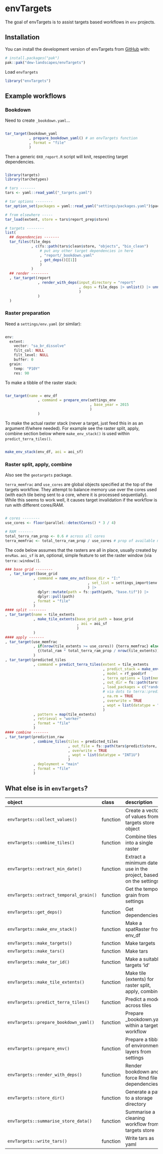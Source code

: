 
<!-- README.md is generated from README.Rmd. Please edit that file -->

# envTargets

<!-- badges: start -->

<!-- badges: end -->

The goal of envTargets is to assist targets based workflows in `env`
projects.

## Installation

You can install the development version of envTargets from
[GitHub](https://github.com/) with:

``` r
# install.packages("pak")
pak::pak("dew-landscapes/envTargets")
```

Load `envTargets`

``` r
library("envTargets")
```

## Example workflows

### Bookdown

Need to create `_bookdown.yaml`…

``` r

tar_target(bookdown_yaml
           , prepare_bookdown_yaml() # an envTargets function
           , format = "file"
           )
```

Then a generic `0X0_report.R` script will knit, respecting target
dependencies.

``` r

library(targets)
library(tarchetypes)

# tars -------
tars <- yaml::read_yaml("_targets.yaml")

# tar options --------
tar_option_set(packages = yaml::read_yaml("settings/packages.yaml")$packages)

# from elsewhere -----
tar_load(extent, store = tars$report_prep$store)

# targets --------
list(
  ## dependencies -------
  tar_files(file_deps
            , c(fs::path(tars$clean$store, "objects", "bio_clean")
                # put any other target dependencies in here
                , "report/_bookdown.yaml"
                , get_deps()[[1]]
                )
            )
  ## render --------
  , tar_target(report
               , render_with_deps(input_directory = "report"
                                  , deps = file_deps |> unlist() |> unname()
                                  )
               )
  )
```

### Raster preparation

Need a `settings/env.yaml` (or similar):

``` r

env:
  extent:
    vector: "sa_br_dissolve"
    filt_col: NULL
    filt_level: NULL
    buffer: 0
  grain:
    temp: "P10Y"
    res: 90
```

To make a tibble of the raster stack:

``` r

tar_target(name = env_df
               , command = prepare_env(settings_env
                                       , base_year = 2015
                                       )
               )
```

To make the actual raster stack (never a target, just feed this in as an
argument if/where needed). For example see the raster split, apply,
combine section below where `make_env_stack()` is used within
`predict_terra_tiles()`.

``` r

make_env_stack(env_df, aoi = aoi_sf)
```

### Raster split, apply, combine

Also see the `geotargets` package.

`terra_memfrac` and `use_cores` are global objects specified at the top
of the targets workflow. They attempt to balance memory use over the
cores used (with each tile being sent to a core, where it is processed
sequentially). While this seems to work well, it causes target
invalidation if the workflow is run with different cores/RAM.

``` r

# cores --------
use_cores <- floor(parallel::detectCores() * 3 / 4)

# RAM -------
total_terra_ram_prop <- 0.6 # across all cores
terra_memfrac <- total_terra_ram_prop / use_cores # prop of available memory allowed per core (or per tile)
```

The code below assumes that the rasters are all in place, usually
created by `envRas`. `aoi_sf` is an, optional, simple feature to set the
raster window (via `terra::window()`).

``` r
### base grid --------
  , tar_target(base_grid
             , command = name_env_out(base_dir = "I:"
                                      , set_list = settings_import$env
                                      ) |>
               dplyr::mutate(path = fs::path(path, "base.tif")) |>
               dplyr::pull(path)
             , format = "file"
             )
#### split --------
, tar_target(name = tile_extents
             , make_tile_extents(base_grid_path = base_grid
                                 , aoi = aoi_sf
                                 )
             )
#### apply -------
, tar_target(use_memfrac
             , if(nrow(tile_extents >= use_cores)) {terra_memfrac} else
               {(total_ram * total_terra_ram_prop / nrow(tile_extents)) / total_ram}
             )
, tar_target(predicted_tiles
             , command = predict_terra_tiles(extent = tile_extents
                                             , predict_stack = make_env_stack(env_df, aoi_sf)
                                             , model = rf_good$rf
                                             , terra_options = list(memfrac = use_memfrac)
                                             , out_dir = fs::path(tars$predict$store, "tiles")
                                             , load_packages = c("randomForest")
                                             # via dots to terra::predict
                                             , na.rm = TRUE
                                             , overwrite = TRUE
                                             , wopt = list(datatype = "INT1U")
                                             )
             , pattern = map(tile_extents)
             , retrieval = "worker"
             , format = "file"
             )
#### combine -------
, tar_target(prediction_raw
             , combine_tiles(tiles = predicted_tiles
                             , out_file = fs::path(tars$predict$store, "ecosystems_raw.tif")
                             , overwrite = TRUE
                             , wopt = list(datatype = "INT1U")
                             )
             , deployment = "main"
             , format = "file"
             )
```

## What else is in `envTargets`?

| object | class | description |
|:---|:---|:---|
| `envTargets::collect_values()` | function | Create a vector of values from a targets store object |
| `envTargets::combine_tiles()` | function | Combine tiles into a single raster |
| `envTargets::extract_min_date()` | function | Extract a minimum date to use in the project, based on the settings |
| `envTargets::extract_temporal_grain()` | function | Get the temporal grain from settings |
| `envTargets::get_deps()` | function | Get dependencies |
| `envTargets::make_env_stack()` | function | Make a spatRaster from env_df |
| `envTargets::make_targets()` | function | Make targets |
| `envTargets::make_tars()` | function | Make tars |
| `envTargets::make_tar_id()` | function | Make a suitable targets ‘id’ |
| `envTargets::make_tile_extents()` | function | Make tile (extents) for raster split, apply, combine |
| `envTargets::predict_terra_tiles()` | function | Predict a model across tiles |
| `envTargets::prepare_bookdown_yaml()` | function | Prepare \_bookdown.yaml within a targets workflow |
| `envTargets::prepare_env()` | function | Prepare a tibble of environmental layers from settings |
| `envTargets::render_with_deps()` | function | Render bookdown and force Rmd file dependencies |
| `envTargets::store_dir()` | function | Generate a path to a storage directory |
| `envTargets::summarise_store_data()` | function | Summarise a cleaning workflow from a targets store |
| `envTargets::write_tars()` | function | Write tars as yaml |
